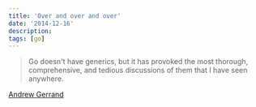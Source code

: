```yaml
---
title: 'Over and over and over'
date: '2014-12-16'
description:
tags: [go]
---
```


> Go doesn't have generics, but it has provoked the most thorough, 
comprehensive, and tedious discussions of them that I have seen 
anywhere.

[Andrew Gerrand](https://groups.google.com/d/msg/golang-nuts/L-2OTItScJk/cO51xBwg8LQJ)
